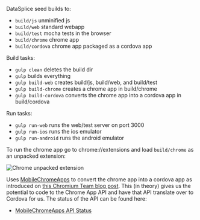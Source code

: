 DataSplice seed builds to:

- `build/js` unminified js
- `build/web` standard webapp
- `build/test` mocha tests in the browser
- `build/chrome` chrome app
- `build/cordova` chrome app packaged as a cordova app

Build tasks:

- `gulp clean` deletes the build dir
- `gulp` builds everything
- `gulp build-web` creates build/js, build/web, and build/test
- `gulp build-chrome` creates a chrome app in build/chrome
- `gulp build-cordova` converts the chrome app into a cordova app in build/cordova

Run tasks:

- `gulp run-web` runs the web/test server on port 3000
- `gulp run-ios` runs the ios emulator
- `gulp run-android` runs the android emulator

To run the chrome app go to chrome://extensions and load `build/chrome` as an unpacked extension:

![Chrome unpacked extension](http://i.imgur.com/IkZWOLV.png "Chrome unpacked extension")

Uses [MobileChromeApps](https://github.com/MobileChromeApps/mobile-chrome-apps) to convert the chrome app into a cordova app as introduced on [this Chromium Team blog post](http://blog.chromium.org/2014/01/run-chrome-apps-on-mobile-using-apache.html). This (in theory) gives us the potential to code to the Chrome App API and have that API translate over to Cordova for us. The status of the API can be found here:

- [MobileChromeApps API Status](https://github.com/MobileChromeApps/mobile-chrome-apps/blob/master/docs/APIStatus.md)

